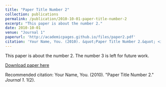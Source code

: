 ```yaml
---
title: "Paper Title Number 2"
collection: publications
permalink: /publication/2010-10-01-paper-title-number-2
excerpt: "This paper is about the number 2."
date: 2010-10-01
venue: "Journal 1"
paperurl: 'http://academicpages.github.io/files/paper2.pdf'
citation: 'Your Name, You. (2010). &quot;Paper Title Number 2.&quot; <i>Journal 1</i>. 1(2).'
---
```



This paper is about the number 2. The number 3 is left for future work.

[Download paper here](http://academicpages.github.io/files/paper2.pdf)

Recommended citation: Your Name, You. (2010). "Paper Title Number 2." <i>Journal 1</i>. 1(2).
